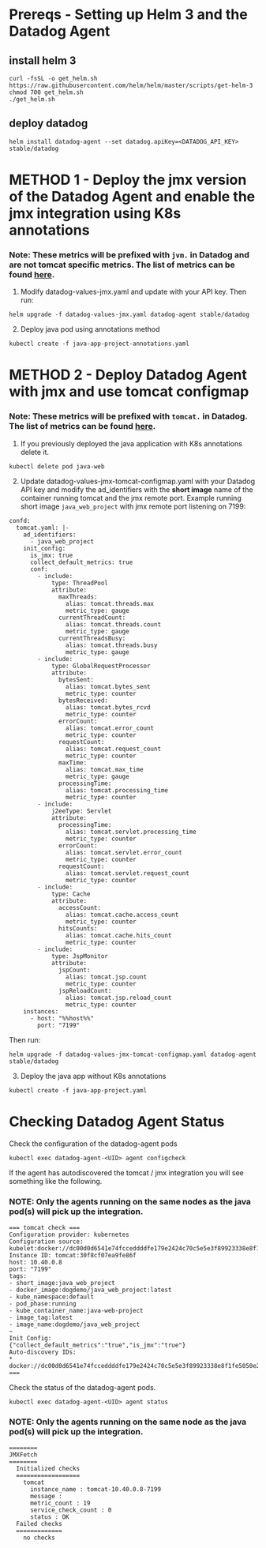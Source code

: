 # Prereqs - Setting up Helm 3 and the Datadog Agent

## install helm 3

```
curl -fsSL -o get_helm.sh https://raw.githubusercontent.com/helm/helm/master/scripts/get-helm-3
chmod 700 get_helm.sh
./get_helm.sh
```

## deploy datadog

```
helm install datadog-agent --set datadog.apiKey=<DATADOG_API_KEY> stable/datadog
```

# METHOD 1 - Deploy the jmx version of the Datadog Agent and enable the jmx integration using K8s annotations

### Note: These metrics will be prefixed with `jvm.` in Datadog and are not tomcat specific metrics.  The list of metrics can be found [here](https://docs.datadoghq.com/integrations/java/?tab=host#data-collected).

1. Modify datadog-values-jmx.yaml and update with your API key.  Then run:

```
helm upgrade -f datadog-values-jmx.yaml datadog-agent stable/datadog
```

2. Deploy java pod using annotations method

```
kubectl create -f java-app-project-annotations.yaml
```

# METHOD 2 - Deploy Datadog Agent with jmx and use tomcat configmap

### Note: These metrics will be prefixed with `tomcat.` in Datadog.  The list of metrics can be found [here](https://docs.datadoghq.com/integrations/tomcat/#data-collected).

1. If you previously deployed the java application with K8s annotations delete it.

```
kubectl delete pod java-web
```

2. Update datadog-values-jmx-tomcat-configmap.yaml with your Datadog API key and modify the ad_identifiers with the __short image__ name of the container running tomcat and the jmx remote port.  Example running short image `java_web_project` with jmx remote port listening on 7199:

```
confd:
  tomcat.yaml: |-
    ad_identifiers:
      - java_web_project
    init_config:
      is_jmx: true
      collect_default_metrics: true
      conf:
        - include:
            type: ThreadPool
            attribute:
              maxThreads:
                alias: tomcat.threads.max
                metric_type: gauge
              currentThreadCount:
                alias: tomcat.threads.count
                metric_type: gauge
              currentThreadsBusy:
                alias: tomcat.threads.busy
                metric_type: gauge
        - include:
            type: GlobalRequestProcessor
            attribute:
              bytesSent:
                alias: tomcat.bytes_sent
                metric_type: counter
              bytesReceived:
                alias: tomcat.bytes_rcvd
                metric_type: counter
              errorCount:
                alias: tomcat.error_count
                metric_type: counter
              requestCount:
                alias: tomcat.request_count
                metric_type: counter
              maxTime:
                alias: tomcat.max_time
                metric_type: gauge
              processingTime:
                alias: tomcat.processing_time
                metric_type: counter
        - include:
            j2eeType: Servlet
            attribute:
              processingTime:
                alias: tomcat.servlet.processing_time
                metric_type: counter
              errorCount:
                alias: tomcat.servlet.error_count
                metric_type: counter
              requestCount:
                alias: tomcat.servlet.request_count
                metric_type: counter
        - include:
            type: Cache
            attribute:
              accessCount:
                alias: tomcat.cache.access_count
                metric_type: counter
              hitsCounts:
                alias: tomcat.cache.hits_count
                metric_type: counter
        - include:
            type: JspMonitor
            attribute:
              jspCount:
                alias: tomcat.jsp.count
                metric_type: counter
              jspReloadCount:
                alias: tomcat.jsp.reload_count
                metric_type: counter
    instances:
      - host: "%%host%%"
        port: "7199"
```

Then run:

```
helm upgrade -f datadog-values-jmx-tomcat-configmap.yaml datadog-agent stable/datadog
```

3.  Deploy the java app without K8s annotations

```
kubectl create -f java-app-project.yaml
```

# Checking Datadog Agent Status

Check the configuration of the datadog-agent pods

```
kubectl exec datadog-agent-<UID> agent configcheck
```

If the agent has autodiscovered the tomcat / jmx integration you will see something like the following.

### NOTE: Only the agents running on the same nodes as the java pod(s) will pick up the integration.

```
=== tomcat check ===
Configuration provider: kubernetes
Configuration source: kubelet:docker://dc00d0d6541e74fcceddddfe179e2424c70c5e5e3f89923338e8f1fe5050e288
Instance ID: tomcat:30f8cf07ea9fe86f
host: 10.40.0.8
port: "7199"
tags:
- short_image:java_web_project
- docker_image:dogdemo/java_web_project:latest
- kube_namespace:default
- pod_phase:running
- kube_container_name:java-web-project
- image_tag:latest
- image_name:dogdemo/java_web_project
~
Init Config:
{"collect_default_metrics":"true","is_jmx":"true"}
Auto-discovery IDs:
* docker://dc00d0d6541e74fcceddddfe179e2424c70c5e5e3f89923338e8f1fe5050e288
===
```

Check the status of the datadog-agent pods.

```
kubectl exec datadog-agent-<UID> agent status
```

### NOTE: Only the agents running on the same node as the java pod(s) will pick up the integration.

```
========
JMXFetch
========
  Initialized checks
  ==================
    tomcat
      instance_name : tomcat-10.40.0.8-7199
      message :
      metric_count : 19
      service_check_count : 0
      status : OK
  Failed checks
  =============
    no checks
```
